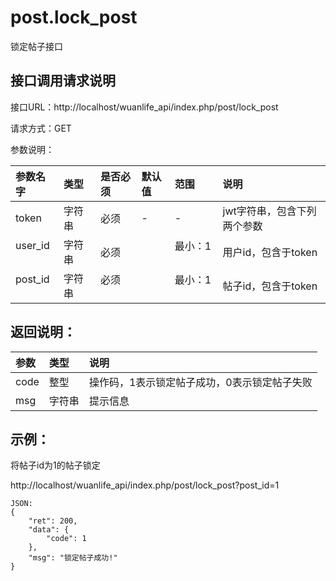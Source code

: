 # post.lock_post

锁定帖子接口

## 接口调用请求说明

接口URL：http://localhost/wuanlife_api/index.php/post/lock_post

请求方式：GET

参数说明：

|参数名字    |类型   |是否必须    |默认值    |范围        |说明|
|:--|:--|:--|:--|:--|:--|
|token|字符串|必须|-|-|jwt字符串，包含下列两个参数|
|user_id    |字符串   |必须    |           |最小：1     |用户id，包含于token|
|post_id    |字符串   |必须         |      |最小：1     |帖子id，包含于token|

## 返回说明：

|参数        |类型   |说明|
|:--|:--|:--|
|code            |整型   |操作码，1表示锁定帖子成功，0表示锁定帖子失败|
|msg             |字符串  |提示信息|

## 示例：

将帖子id为1的帖子锁定

http://localhost/wuanlife_api/index.php/post/lock_post?post_id=1

    JSON:
    {
        "ret": 200,
        "data": {
            "code": 1
        },
        "msg": "锁定帖子成功!"
    }
